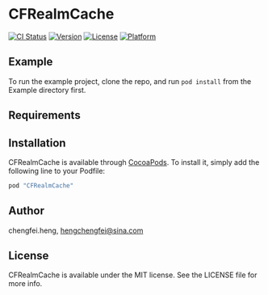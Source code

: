 # CFRealmCache

[![CI Status](http://img.shields.io/travis/chengfei.heng/CFRealmCache.svg?style=flat)](https://travis-ci.org/chengfei.heng/CFRealmCache)
[![Version](https://img.shields.io/cocoapods/v/CFRealmCache.svg?style=flat)](http://cocoapods.org/pods/CFRealmCache)
[![License](https://img.shields.io/cocoapods/l/CFRealmCache.svg?style=flat)](http://cocoapods.org/pods/CFRealmCache)
[![Platform](https://img.shields.io/cocoapods/p/CFRealmCache.svg?style=flat)](http://cocoapods.org/pods/CFRealmCache)

## Example

To run the example project, clone the repo, and run `pod install` from the Example directory first.

## Requirements

## Installation

CFRealmCache is available through [CocoaPods](http://cocoapods.org). To install
it, simply add the following line to your Podfile:

```ruby
pod "CFRealmCache"
```

## Author

chengfei.heng, hengchengfei@sina.com

## License

CFRealmCache is available under the MIT license. See the LICENSE file for more info.
